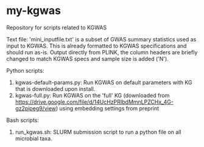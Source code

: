 # my-kgwas
Repository for scripts related to KGWAS 

Text file: 'mini_inputfile.txt' is a subset of GWAS summary statistics used as input to KGWAS. This is already formatted to KGWAS specifications and should run as-is. Output directly from PLINK, the column headers are briefly changed to match KGWAS specs and sample size is added ('N').

Python scripts:
1. kgwas-default-params.py: Run KGWAS on default parameters with KG that is downloaded upon install.
2. kgwas-full.py: Run KGWAS on the 'full' KG (downloaded from https://drive.google.com/file/d/14UcHzPRIbdMmnLPZCHx_4G-gz2pipeg9/view) using embedding settings from preprint

Bash scripts:
1. run_kgwas.sh: SLURM submission script to run a python file on all microbial taxa.
